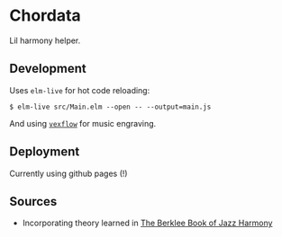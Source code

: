 # Chordata

Lil harmony helper.

## Development

Uses `elm-live` for hot code reloading:

    $ elm-live src/Main.elm --open -- --output=main.js
    
And using [`vexflow`](https://github.com/0xfe/vexflow) for music engraving.
    
## Deployment

Currently using github pages (!)

## Sources

* Incorporating theory learned in [The Berklee Book of Jazz Harmony](https://www.amazon.com/Berklee-Book-Jazz-Harmony/dp/0876391420)
